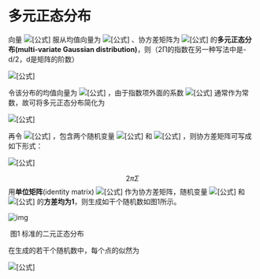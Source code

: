 # 多元正态分布

向量 ![[公式]](https://www.zhihu.com/equation?tex=%5Cboldsymbol%7Bx%7D) 服从均值向量为 ![[公式]](https://www.zhihu.com/equation?tex=%5Cboldsymbol%7B%5Cmu%7D) 、协方差矩阵为 ![[公式]](https://www.zhihu.com/equation?tex=%5CSigma) 的**多元正态分布(multi-variate Gaussian distribution)**，则（2Π的指数在另一种写法中是-d/2，d是矩阵的阶数）

![[公式]](https://www.zhihu.com/equation?tex=p%5Cleft%28%5Cboldsymbol%7Bx%7D%5Cright%29%3D%5Cleft%7C2%5Cpi%5CSigma%5Cright%7C%5E%7B-1%2F2%7D%5Cexp%5Cleft%28-%5Cfrac%7B1%7D%7B2%7D%5Cleft%28%5Cboldsymbol%7Bx%7D-%5Cboldsymbol%7B%5Cmu%7D%5Cright%29%5ET%5CSigma%5E%7B-1%7D%5Cleft%28%5Cboldsymbol%7Bx%7D-%5Cboldsymbol%7B%5Cmu%7D%5Cright%29%5Cright%29)

令该分布的均值向量为 ![[公式]](https://www.zhihu.com/equation?tex=%5Cboldsymbol%7B%5Cmu%7D%3D%5Cboldsymbol%7B0%7D) ，由于指数项外面的系数 ![[公式]](https://www.zhihu.com/equation?tex=%5Cleft%7C2%5Cpi%5CSigma%5Cright%7C%5E%7B-1%2F2%7D) 通常作为常数，故可将多元正态分布简化为

![[公式]](https://www.zhihu.com/equation?tex=p%5Cleft%28%5Cboldsymbol%7Bx%7D%5Cright%29%5Cpropto%5Cexp%5Cleft%28-%5Cfrac%7B1%7D%7B2%7D%5Cboldsymbol%7Bx%7D%5ET%5CSigma%5E%7B-1%7D%5Cboldsymbol%7Bx%7D%5Cright%29)

再令 ![[公式]](https://www.zhihu.com/equation?tex=%5Cboldsymbol%7Bx%7D%3D%5Cleft%28y%2Cz%5Cright%29%5ET) ，包含两个随机变量 ![[公式]](https://www.zhihu.com/equation?tex=y) 和 ![[公式]](https://www.zhihu.com/equation?tex=z) ，则协方差矩阵可写成如下形式：

![[公式]](https://www.zhihu.com/equation?tex=%5CSigma%3D%5Cleft%5B+%5Cbegin%7Barray%7D%7Bcc%7D%5Csigma%28y%2Cy%29+%26+%5Csigma%5Cleft%28y%2Cz%5Cright%29+%5C%5C+%5Csigma%5Cleft%28z%2Cy%5Cright%29+%26+%5Csigma%28z%2Cz%29+%5C%5C+%5Cend%7Barray%7D+%5Cright%5D%5Cin%5Cmathbb%7BR%7D%5E%7B2%5Ctimes+2%7D)


$$
2\pi\Sigma
$$
用**单位矩阵**(identity matrix) ![[公式]](https://www.zhihu.com/equation?tex=I) 作为协方差矩阵，随机变量 ![[公式]](https://www.zhihu.com/equation?tex=y) 和 ![[公式]](https://www.zhihu.com/equation?tex=z) 的**方差均为1**，则生成如干个随机数如图1所示。

![img](https://pic2.zhimg.com/80/v2-e6b0b47edeb3135a808271c205f587c1_720w.jpg)

​                                                                            图1 标准的二元正态分布

在生成的若干个随机数中，每个点的似然为

![[公式]](https://www.zhihu.com/equation?tex=%5Cmathcal%7BL%7D%5Cleft%28%5Cboldsymbol%7Bx%7D%5Cright%29%5Cpropto%5Cexp%5Cleft%28-%5Cfrac%7B1%7D%7B2%7D%5Cboldsymbol%7Bx%7D%5ET%5Cboldsymbol%7Bx%7D%5Cright%29)